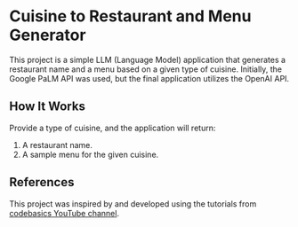 # Cuisine to Restaurant and Menu Generator

This project is a simple LLM (Language Model) application that generates a restaurant name and a menu based on a given type of cuisine. Initially, the Google PaLM API was used, but the final application utilizes the OpenAI API.

## How It Works

Provide a type of cuisine, and the application will return:
1. A restaurant name.
2. A sample menu for the given cuisine.

## References

This project was inspired by and developed using the tutorials from [codebasics YouTube channel](https://www.youtube.com/@codebasics).

